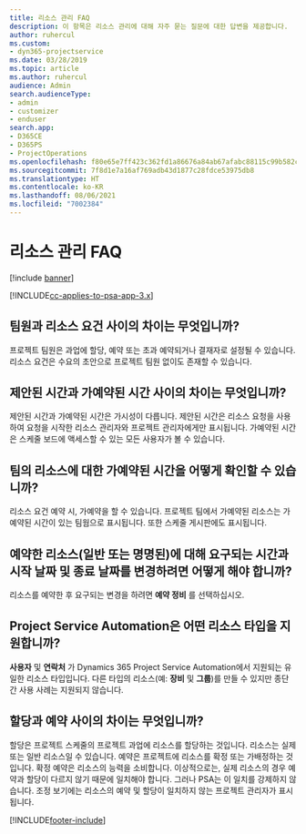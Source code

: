 ```yaml
---
title: 리소스 관리 FAQ
description: 이 항목은 리소스 관리에 대해 자주 묻는 질문에 대한 답변을 제공합니다.
author: ruhercul
ms.custom:
- dyn365-projectservice
ms.date: 03/28/2019
ms.topic: article
ms.author: ruhercul
audience: Admin
search.audienceType:
- admin
- customizer
- enduser
search.app:
- D365CE
- D365PS
- ProjectOperations
ms.openlocfilehash: f80e65e7ff423c362fd1a86676a84ab67afabc88115c99b582c5eefa6c725a46
ms.sourcegitcommit: 7f8d1e7a16af769adb43d1877c28fdce53975db8
ms.translationtype: HT
ms.contentlocale: ko-KR
ms.lasthandoff: 08/06/2021
ms.locfileid: "7002384"
---
```

# <a name="resource-management-faq"></a>리소스 관리 FAQ

[!include [banner](../includes/psa-now-project-operations.md)]

[!INCLUDE[cc-applies-to-psa-app-3.x](../includes/cc-applies-to-psa-app-3x.md)]

## <a name="what-is-the-difference-between-a-team-member-and-a-resource-requirement"></a>팀원과 리소스 요건 사이의 차이는 무엇입니까?

프로젝트 팀원은 과업에 할당, 예약 또는 초과 예약되거나 결재자로 설정될 수 있습니다. 리소스 요건은 수요의 초안으로 프로젝트 팀원 없이도 존재할 수 있습니다. 

## <a name="what-is-the-difference-between-proposed-and-soft-booked-hours"></a>제안된 시간과 가예약된 시간 사이의 차이는 무엇입니까?

제안된 시간과 가예약된 시간은 가시성이 다릅니다. 제안된 시간은 리소스 요청을 사용하여 요청을 시작한 리소스 관리자와 프로젝트 관리자에게만 표시됩니다. 가예약된 시간은 스케줄 보드에 액세스할 수 있는 모든 사용자가 볼 수 있습니다.

## <a name="how-can-i-see-the-soft-booked-hours-for-resources-on-a-team"></a>팀의 리소스에 대한 가예약된 시간을 어떻게 확인할 수 있습니까?

리소스 요건 예약 시, 가예약을 할 수 있습니다. 프로젝트 팀에서 가예약된 리소스는 가예약된 시간이 있는 팀웜으로 표시됩니다. 또한 스케줄 게시판에도 표시됩니다.

## <a name="how-do-i-change-the-required-hours-and-the-start-and-end-dates-for-a-resource-generic-or-named-that-i-booked"></a>예약한 리소스(일반 또는 명명된)에 대해 요구되는 시간과 시작 날짜 및 종료 날짜를 변경하려면 어떻게 해야 합니까?

리소스를 예약한 후 요구되는 변경을 하려면 **예약 정비** 를 선택하십시오.

## <a name="what-resources-types-does-project-service-automation-support"></a>Project Service Automation은 어떤 리소스 타입을 지원합니까?

**사용자** 및 **연락처** 가 Dynamics 365 Project Service Automation에서 지원되는 유일한 리소스 타입입니다. 다른 타입의 리소스(예: **장비** 및 **그룹**)를 만들 수 있지만 종단 간 사용 사례는 지원되지 않습니다.

## <a name="what-is-the-difference-between-an-assignment-and-a-booking"></a>할당과 예약 사이의 차이는 무엇입니까?

할당은 프로젝트 스케줄의 프로젝트 과업에 리소스를 할당하는 것입니다. 리소스는 실제 또는 일반 리소스일 수 있습니다. 예약은 프로젝트에 리소스를 확정 또는 가배정하는 것입니다. 확정 예약은 리소스의 능력을 소비합니다. 이상적으로는, 실제 리소스의 경우 예약과 할당이 다르지 않기 때문에 일치해야 합니다. 그러나 PSA는 이 일치를 강제하지 않습니다. 조정 보기에는 리소스의 예약 및 할당이 일치하지 않는 프로젝트 관리자가 표시됩니다.


[!INCLUDE[footer-include](../includes/footer-banner.md)]